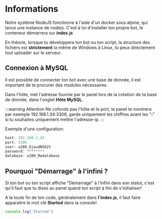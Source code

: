 # Informations

Notre système NodeJS fonctionne à l'aide d'un docker sous alpine, qui lance une instance de nodejs. C'est à toi d'installer ton propre bot, le conteneur démarrera sur **index.js**

En théorie, lorsque tu développera ton bot ou ton script, la structure des fichiers est **strictement** la même de Windows à Linux, tu peux directement tout uploader sur le serveur.

## Connexion à MySQL

Il est possible de connecter ton bot avec une base de donnée, il est important de te procurer des modules nécessaires.

Dans l'hôte, met l'adresse fournie par le panel lors de la création de ta base de donnée, dans l'onglet **Hôte MySQL**.

:::warning Attention
Ne cofonds pas l'hôte et le port, le panel te montrera par exemple 192.168.1.34:3306, garde uniquement les chiffres avant les "**:**" si tu souhaites uniquement mettre l'adresse-ip.
:::

Exemple d'une configuration:
``` js
host: 192.168.1.34
port: 3306
user: u209_DjaudNS625
password: ********
database: u209_Madatabase
```

## Pourquoi "Démarrage" à l'infini ?

Si ton bot ou ton script affiche "Démarrage" à l'infini dans son statut, c'est qu'il faut que tu dises au panel quand ton script à fini de s'initialiser!

A la toute fin de ton code, généralement dans **l'index.js**, il faut faire apparaitre le mot clé **Started** dans la console!

``` js
console.log(`Started`)
```
